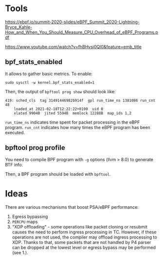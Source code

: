 # Tools

https://ebpf.io/summit-2020-slides/eBPF_Summit_2020-Lightning-Bryce_Kahle-How_and_When_You_Should_Measure_CPU_Overhead_of_eBPF_Programs.pdf

https://www.youtube.com/watch?v=fhBHvsi0Ql0&feature=emb_title

## bpf_stats_enabled

It allows to gather basic metrics. To enable:

`sudo sysctl -w kernel.bpf_stats_enabled=1`

Then, the output of `bpftool prog show` should look like:

```
419: sched_cls  tag 31491446982b914f  gpl run_time_ns 1381086 run_cnt 48
	loaded_at 2021-02-18T12:22:22+0100  uid 0
	xlated 9904B  jited 5594B  memlock 12288B  map_ids 1,2
```

`run_time_ns` indicates time spent for packet processing in the eBPF program.
`run_cnt` indicates how many times the eBPF program has been executed.

## bpftool prog profile

You need to compile BPF program with `-g` options (llvm > 8.0) to generate BTF info.

Then, a BPF program should be loaded with `bpftool`.

# Ideas

There are various mechanisms that boost PSA/eBPF performance:

1. Egress bypassing
2. `PERCPU` maps
3. "XDP offloading" - some operations like packet cloning or resubmit causes the need to perform ingress processing in TC. However,
if these operations are not used, the compiler may offload ingress processing to XDP. Thanks to that, some packets that are not 
handled by P4 parser can be dropped at the lowest level or egress bypass may be performed (see 1.).